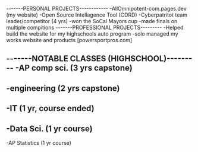 
-------PERSONAL PROJECTS------------
-AllOmnipotent-com.pages.dev (my website)
-Open Source Intellagence Tool (CDRD)
-Cyberpatritot team leader/competitor (4 yrs)
  -won the SoCal Mayors cup
  -made finals on multiple compitions
-------PROFESSIONAL PROJECTS---------
-Helped build the website for my highschools auto program
-solo managed my works website and products [powersportpros.com]

-------NOTABLE CLASSES (HIGHSCHOOL)---------
-AP comp sci. (3 yrs capstone)
------------------------------------
-engineering (2 yrs capstone)
------------------------------------
-IT (1 yr, course ended)
------------------------------------
-Data Sci. (1 yr course)
------------------------------------
-AP Statistics (1 yr course)
